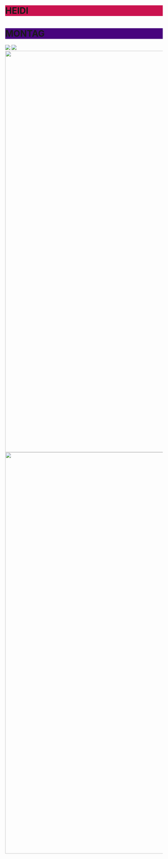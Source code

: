 <body>
<h1 style="background-color:#CA124F;">HEIDI</h1>
<h1 style="background-color:#48047D;">MONTAG</h1>
<img src="https://i.imgur.com/7TMvkvr.jpg">
<img src="https://i.imgur.com/7GrWEC6.jpg">
<img src="https://i.imgur.com/sS6Zk8c.jpg" width="1280 height="720">
<img src="https://i.imgur.com/tLlouEM.jpg "  width="1280 height="720">
</body>
